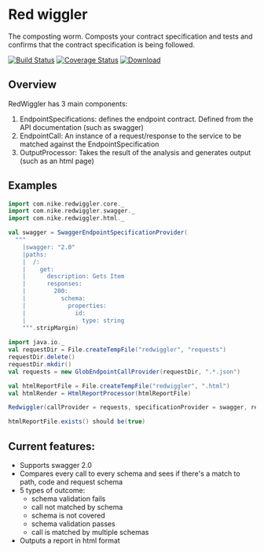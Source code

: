 # Red wiggler
The composting worm.  Composts your contract specification and tests and confirms that the contract specification is being followed.

[![Build Status](https://travis-ci.com/Nike-Inc/redwiggler.svg?token=PmECSWCH8LFEKNdzr64F&branch=master)](https://travis-ci.com/Nike-Inc/redwiggler)
[![Coverage Status](https://coveralls.io/repos/github/Nike-Inc/redwiggler/badge.svg?branch=master)](https://coveralls.io/github/Nike-Inc/redwiggler?branch=master)
[ ![Download](https://api.bintray.com/packages/nike/maven/redwiggler/images/download.svg) ](https://bintray.com/nike/maven/redwiggler/_latestVersion)

## Overview

RedWiggler has 3 main components:

1. EndpointSpecifications: defines the endpoint contract. Defined from the API documentation (such as swagger)
2. EndpointCall: An instance of a request/response to the service to be matched against the EndpointSpecification
3. OutputProcessor: Takes the result of the analysis and generates output (such as an html page)

## Examples

```scala
import com.nike.redwiggler.core._
import com.nike.redwiggler.swagger._
import com.nike.redwiggler.html._

val swagger = SwaggerEndpointSpecificationProvider(
  """
    |swagger: "2.0"
    |paths:
    |  /:
    |    get:
    |      description: Gets Item
    |      responses:
    |        200:
    |          schema:
    |            properties:
    |              id:
    |                type: string
    """.stripMargin)
    
import java.io._
val requestDir = File.createTempFile("redwiggler", "requests")
requestDir.delete()
requestDir.mkdir()
val requests = new GlobEndpointCallProvider(requestDir, ".*.json")

val htmlReportFile = File.createTempFile("redwiggler", ".html")
val htmlRender = HtmlReportProcessor(htmlReportFile)

Redwiggler(callProvider = requests, specificationProvider = swagger, reportProcessor = htmlRender)

htmlReportFile.exists() should be(true)
```

## Current features:
+ Supports swagger 2.0
+ Compares every call to every schema and sees if there's a match to path, code and request schema
+ 5 types of outcome:
  * schema validation fails
  * call not matched by schema
  * schema is not covered
  * schema validation passes
  * call is matched by multiple schemas
+ Outputs a report in html format

